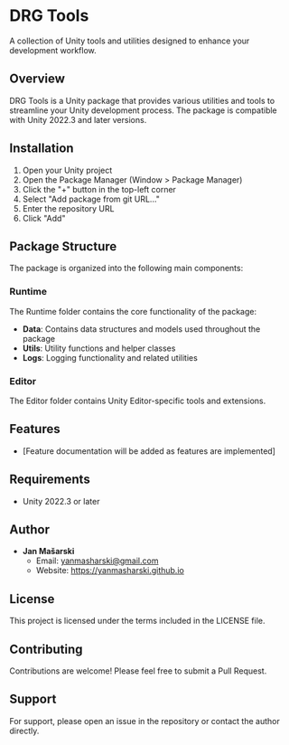 # DRG Tools

A collection of Unity tools and utilities designed to enhance your development workflow.

## Overview

DRG Tools is a Unity package that provides various utilities and tools to streamline your Unity development process. The package is compatible with Unity 2022.3 and later versions.

## Installation

1. Open your Unity project
2. Open the Package Manager (Window > Package Manager)
3. Click the "+" button in the top-left corner
4. Select "Add package from git URL..."
5. Enter the repository URL
6. Click "Add"

## Package Structure

The package is organized into the following main components:

### Runtime

The Runtime folder contains the core functionality of the package:

- **Data**: Contains data structures and models used throughout the package
- **Utils**: Utility functions and helper classes
- **Logs**: Logging functionality and related utilities

### Editor

The Editor folder contains Unity Editor-specific tools and extensions.

## Features

- [Feature documentation will be added as features are implemented]

## Requirements

- Unity 2022.3 or later

## Author

- **Jan Mašarski**
  - Email: yanmasharski@gmail.com
  - Website: https://yanmasharski.github.io

## License

This project is licensed under the terms included in the LICENSE file.

## Contributing

Contributions are welcome! Please feel free to submit a Pull Request.

## Support

For support, please open an issue in the repository or contact the author directly.

